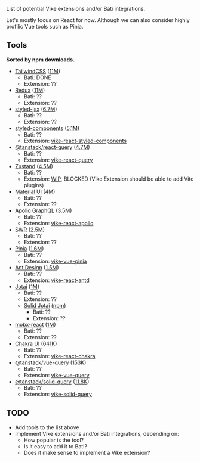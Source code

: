 List of potential Vike extensions and/or Bati integrations.

Let's mostly focus on React for now. Although we can also consider highly profilic Vue tools such as Pinia.

## Tools

**Sorted by npm downloads.**

- [TailwindCSS](https://tailwindcss.com) ([11M](https://www.npmjs.com/package/tailwindcss))
  - Bati: DONE
  - Extension: ??
- [Redux](https://redux.js.org) ([11M](https://www.npmjs.com/package/redux))
  - Bati: ??
  - Extension: ??
- [styled-jsx](https://github.com/vercel/styled-jsx) ([6.7M](https://www.npmjs.com/package/styled-jsx))
  - Bati: ??
  - Extension: ??
- [styled-components](https://styled-components.com) ([5.1M](https://www.npmjs.com/package/styled-components))
  - Bati: ??
  - Extension: [vike-react-styled-components](https://www.npmjs.com/package/vike-react-styled-components)
- [@tanstack/react-query](https://tanstack.com/query/latest/docs/framework/react/overview) ([4.7M](https://www.npmjs.com/package/@tanstack/react-query))
  - Bati: ??
  - Extension: [vike-react-query](https://www.npmjs.com/package/vike-react-query)
- [Zustand](https://github.com/pmndrs/zustand) ([4.5M](https://www.npmjs.com/package/zustand))
  - Bati: ??
  - Extension: [WIP](https://github.com/vikejs/vike-react/pull/57/files), BLOCKED (Vike Extension should be able to add Vite plugins)
- [Material UI](https://mui.com/material-ui) ([4M](https://www.npmjs.com/package/@mui/material))
  - Bati: ??
  - Extension: ??
- [Apollo GraphQL](https://www.apollographql.com/docs/react) ([3.5M](https://www.npmjs.com/package/@apollo/client))
  - Bati: ??
  - Extension: [vike-react-apollo](https://www.npmjs.com/package/vike-react-apollo)
- [SWR](https://swr.vercel.app) ([2.5M](https://www.npmjs.com/package/swr))
  - Bati: ??
  - Extension: ??
- [Pinia](https://pinia.vuejs.org) ([1.6M](https://www.npmjs.com/package/pinia))
  - Bati: ??
  - Extension: [vike-vue-pinia](https://www.npmjs.com/package/vike-vue-pinia)
- [Ant Design](https://ant.design) ([1.5M](https://www.npmjs.com/package/antd))
  - Bati: ??
  - Extension: [vike-react-antd](https://www.npmjs.com/package/vike-react-antd)
- [Jotai](https://jotai.org) ([1M](https://www.npmjs.com/package/jotai))
  - Bati: ??
  - Extension: ??
  - [Solid Jotai](https://github.com/wobsoriano/solid-jotai) ([npm](https://www.npmjs.com/package/solid-jotai))
    - Bati: ??
    - Extension: ??
- [mobx-react](https://mobx.js.org/) ([1M](https://www.npmjs.com/package/mobx-react))
  - Bati: ??
  - Extension: ??
- [Chakra UI](https://www.chakra-ui.com) ([641K](https://www.npmjs.com/package/@chakra-ui/react))
  - Bati: ??
  - Extension: [vike-react-chakra](https://www.npmjs.com/package/vike-react-chakra)
- [@tanstack/vue-query](https://tanstack.com/query/latest/docs/framework/vue/overview) ([153K](https://www.npmjs.com/package/@tanstack/vue-query))
  - Bati: ??
  - Extension: [vike-vue-query](https://www.npmjs.com/package/vike-vue-query)
- [@tanstack/solid-query](https://tanstack.com/query/latest/docs/framework/solid/overview) ([11.8K](https://www.npmjs.com/package/@tanstack/solid-query))
  - Bati: ??
  - Extension: [vike-solid-query](https://www.npmjs.com/package/vike-solid-query)

## TODO

 - Add tools to the list above
 - Implement Vike extensions and/or Bati integrations, depending on:
   - How popular is the tool?
   - Is it easy to add it to Bati?
   - Does it make sense to implement a Vike extension?
